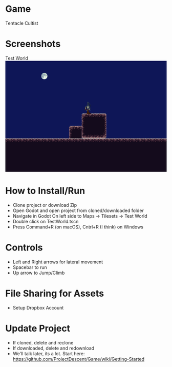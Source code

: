 # Game
Tentacle Cultist

# Screenshots
Test World
![](https://github.com/ProjectDescent/Game/blob/master/Game/Screenshots/Untitled.jpeg)

# How to Install/Run
- Clone project or download Zip
- Open Godot and open project from cloned/downloaded folder
- Navigate in Godot On left side to Maps -> Tilesets -> Test World
- Double click on TestWorld.tscn
- Press Command+R (on macOS), Cntrl+R (I think) on Windows

# Controls
- Left and Right arrows for lateral movement
- Spacebar to run
- Up arrow to Jump/Climb

# File Sharing for Assets
- Setup Dropbox Account

# Update Project
- If cloned, delete and reclone
- If downloaded, delete and redownload
- We'll talk later, its a lot. Start here: https://github.com/ProjectDescent/Game/wiki/Getting-Started

